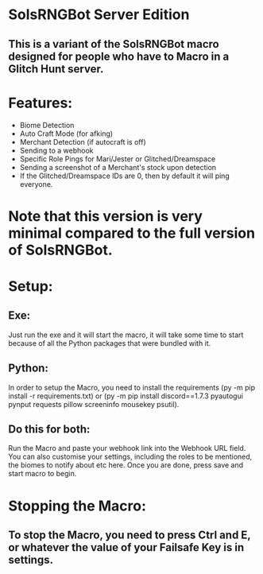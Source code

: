 # SolsRNGBot Server Edition
## This is a variant of the SolsRNGBot macro designed for people who have to Macro in a Glitch Hunt server.

# Features:
- Biome Detection
- Auto Craft Mode (for afking)
- Merchant Detection (if autocraft is off)
- Sending to a webhook
- Specific Role Pings for Mari/Jester or Glitched/Dreamspace
- Sending a screenshot of a Merchant's stock upon detection
- If the Glitched/Dreamspace IDs are 0, then by default it will ping everyone.

# Note that this version is very minimal compared to the full version of SolsRNGBot.
# Setup:
## Exe:
Just run the exe and it will start the macro, it will take some time to start because of all the Python packages that were bundled with it.
## Python:
In order to setup the Macro, you need to install the requirements (py -m pip install -r requirements.txt) or (py -m pip install discord==1.7.3 pyautogui pynput requests pillow screeninfo mousekey psutil).
## Do this for both:
Run the Macro and paste your webhook link into the Webhook URL field. You can also customise your settings, including the roles to be mentioned, the biomes to notify about etc here. Once you are done, press save and start macro to begin.

# Stopping the Macro:
## To stop the Macro, you need to press Ctrl and E, or whatever the value of your Failsafe Key is in settings.
